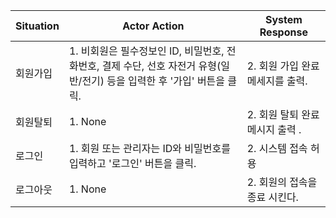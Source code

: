 | Situation | Actor Action | System Response |
| --- | --- | --- |
| 회원가입 | 1. 비회원은 필수정보인 ID, 비밀번호, 전화번호, 결제 수단, 선호 자전거 유형(일반/전기) 등을 입력한 후 '가입' 버튼을 클릭. |2. 회원 가입 완료 메세지를 출력. |
| 회원탈퇴 | 1. None | 2. 회원 탈퇴 완료 메시지 출력 . |
| 로그인 | 1. 회원 또는 관리자는 ID와 비밀번호를 입력하고 '로그인' 버튼을 클릭. | 2. 시스템 접속 허용 |
| 로그아웃 | 1. None | 2. 회원의 접속을 종료 시킨다. |
